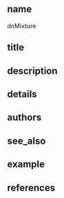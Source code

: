 ## name
dnMixture
## title
## description
## details
## authors
## see_also
## example
## references
